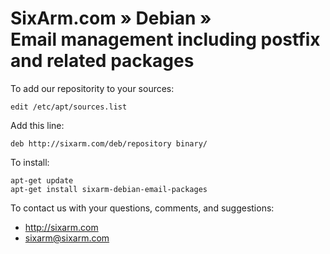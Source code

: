 # SixArm.com » Debian » <br> Email management including postfix and related packages

To add our repositority to your sources:

    edit /etc/apt/sources.list

Add this line:

    deb http://sixarm.com/deb/repository binary/

To install:

    apt-get update
    apt-get install sixarm-debian-email-packages

To contact us with your questions, comments, and suggestions:

  * http://sixarm.com
  * sixarm@sixarm.com